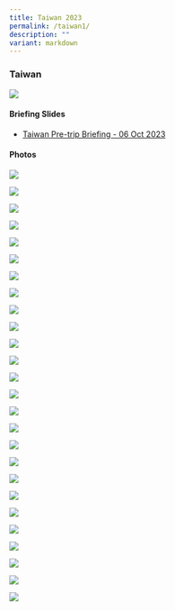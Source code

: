 ```yaml
---
title: Taiwan 2023
permalink: /taiwan1/
description: ""
variant: markdown
---
```

### Taiwan

<style>
  .iframe-container {
    position: relative;
    width: 100%;
    padding-bottom: 56.25%; /* 16:9 aspect ratio (height / width) */
  }

  .iframe-container iframe {
    position: absolute;
    top: 0;
    left: 0;
    width: 100%;
    height: 100%;
  }
</style>

![](/images/YSS%20Exp/YSS_Goes_Global/taiwan_trip1_poster.png)

#### Briefing Slides

* [Taiwan Pre-trip Briefing - 06 Oct 2023](/files/YSS%20Goes%20Global/taiwan%20pre-trip%20briefing%20-%2006%20oct%202023.pdf)

#### Photos

![](/images/YSS%20Exp/YSS_Goes_Global/taiwan_trip1-102.JPG)

![](/images/YSS%20Exp/YSS_Goes_Global/taiwan_trip1-101.JPG)

![](/images/YSS%20Exp/YSS_Goes_Global/taiwan_trip1-107.JPG)

![](/images/YSS%20Exp/YSS_Goes_Global/taiwan_trip1-103.JPG)

![](/images/YSS%20Exp/YSS_Goes_Global/taiwan_trip1-104.JPG)

![](/images/YSS%20Exp/YSS_Goes_Global/taiwan_trip1-105.JPG)

![](/images/YSS%20Exp/YSS_Goes_Global/taiwan_trip1-106.JPG)

![](/images/YSS%20Exp/YSS_Goes_Global/taiwan_trip1-111.JPG)

![](/images/YSS%20Exp/YSS_Goes_Global/taiwan_trip1-108.JPG)

![](/images/YSS%20Exp/YSS_Goes_Global/taiwan_trip1-109.JPG)

![](/images/YSS%20Exp/YSS_Goes_Global/taiwan_trip1-110.JPG)

![](/images/YSS%20Exp/YSS_Goes_Global/taiwan_trip1-116.JPG)

![](/images/YSS%20Exp/YSS_Goes_Global/taiwan_trip1-112.JPG)

![](/images/YSS%20Exp/YSS_Goes_Global/taiwan_trip1-113.JPG)

![](/images/YSS%20Exp/YSS_Goes_Global/taiwan_trip1-114.JPG)

![](/images/YSS%20Exp/YSS_Goes_Global/taiwan_trip1-115.JPG)

![](/images/YSS%20Exp/YSS_Goes_Global/taiwan_trip1-119.JPG)

![](/images/YSS%20Exp/YSS_Goes_Global/taiwan_trip1-117.JPG)

![](/images/YSS%20Exp/YSS_Goes_Global/taiwan_trip1-118.JPG)

![](/images/YSS%20Exp/YSS_Goes_Global/taiwan_trip1-122.JPG)

![](/images/YSS%20Exp/YSS_Goes_Global/taiwan_trip1-120.JPG)

![](/images/YSS%20Exp/YSS_Goes_Global/taiwan_trip1-121.JPG)

![](/images/YSS%20Exp/YSS_Goes_Global/taiwan_trip1-126.JPG)

![](/images/YSS%20Exp/YSS_Goes_Global/taiwan_trip1-123.JPG)

![](/images/YSS%20Exp/YSS_Goes_Global/taiwan_trip1-124.JPG)

![](/images/YSS%20Exp/YSS_Goes_Global/taiwan_trip1-125.JPG)